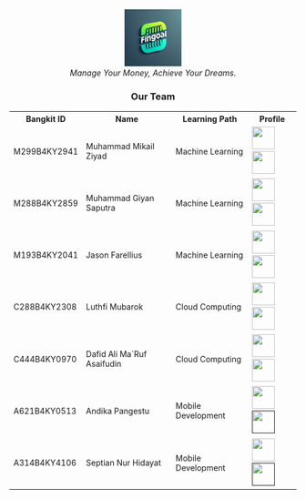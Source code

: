 <div align="center">
  <img src="/assets/fingoal.png" width="100" height="100"><br>
  <i>Manage Your Money, Achieve Your Dreams.</i>
</div>

<div align="center">
  <h3>Our Team</h3>
  <table align="center">
    <tr>
      <th>Bangkit ID</th>
      <th>Name</th>
      <th>Learning Path</th>
      <th>Profile</th>
    </tr>
    <tr>
      <td>M299B4KY2941</td>
      <td>Muhammad Mikail Ziyad</td>
      <td>Machine Learning</td>
      <td>
        <span>
          <a href="https://github.com/MikailZiyad"><img width="40" height="40" src="https://cdn.simpleicons.org/github/white?viewbox=auto"></a>
          <a href="https://www.linkedin.com/in/muhammad-mikail-ziyad-9b6449240/"><img width="40" height="40" src="https://cdn.simpleicons.org/linkedin?viewbox=auto"></a>
        </span>
      </td>
    </tr>
    <tr>
      <td>M288B4KY2859</td>
      <td>Muhammad Giyan Saputra</td>
      <td>Machine Learning</td>
      <td>
        <span>
          <a href="https://github.com/MuhammadGynSptr"><img width="40" height="40" src="https://cdn.simpleicons.org/github/white?viewbox=auto"></a>
          <a href="https://www.linkedin.com/in/giyan-saputra-5002322a1/"><img width="40" height="40" src="https://cdn.simpleicons.org/linkedin?viewbox=auto"></a>
        </span>
      </td>
    </tr>
    <tr>
      <td>M193B4KY2041</td>
      <td>Jason Farellius</td>
      <td>Machine Learning</td>
      <td>
        <span>
          <a href="https://github.com/jasonf813"><img width="40" height="40" src="https://cdn.simpleicons.org/github/white?viewbox=auto"></a>
          <a href="https://www.linkedin.com/in/jason-farellius"><img width="40" height="40" src="https://cdn.simpleicons.org/linkedin?viewbox=auto"></a>
        </span>
      </td>
    </tr>
    <tr>
      <td>C288B4KY2308</td>
      <td>Luthfi Mubarok</td>
      <td>Cloud Computing</td>
      <td>
        <span>
          <a href="https://github.com/luthfimubarok71"><img width="40" height="40" src="https://cdn.simpleicons.org/github/white?viewbox=auto"></a>
          <a href="https://www.linkedin.com/in/luthfi-mubarok/"><img width="40" height="40" src="https://cdn.simpleicons.org/linkedin?viewbox=auto"></a>
        </span>
      </td>
    </tr>
    <tr>
      <td>C444B4KY0970</td>
      <td>Dafid Ali Ma`Ruf Asaifudin</td>
      <td>Cloud Computing</td>
      <td>
        <span>
          <a href="https://github.com/dafidAlii"><img width="40" height="40" src="https://cdn.simpleicons.org/github/white?viewbox=auto"></a>
         <a href="https://www.linkedin.com/in/dafid-ali-a1b63b332/"><img width="40" height="40" src="https://cdn.simpleicons.org/linkedin?viewbox=auto"></a>
        </span>
      </td>
    </tr>
    <tr>
      <td>A621B4KY0513</td>
      <td>Andika Pangestu</td>
      <td>Mobile Development</td>
      <td>
        <span>
          <a href="https://github.com/andikapgst"><img width="40" height="40" src="https://cdn.simpleicons.org/github/white?viewbox=auto"></a>
          <a href=""><img width="40" height="40" src="https://cdn.simpleicons.org/linkedin?viewbox=auto"></a>
        </span>
      </td>
    </tr>
    <tr>
      <td>A314B4KY4106</td>
      <td>Septian Nur Hidayat</td>
      <td>Mobile Development</td>
      <td>
        <span>
          <a href="https://github.com/septiannurhidayat"><img width="40" height="40" src="https://cdn.simpleicons.org/github/white?viewbox=auto"></a>
          <a href=""><img width="40" height="40" src="https://cdn.simpleicons.org/linkedin?viewbox=auto"></a>
        </span>
      </td>
    </tr>
  </table>
</div>
